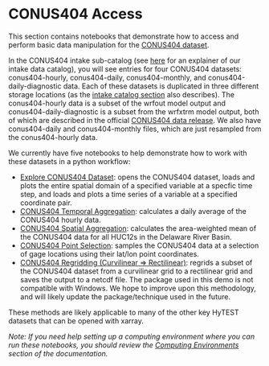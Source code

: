 # CONUS404 Access

This section contains notebooks that demonstrate how to access and perform basic data manipulation for the [CONUS404 dataset](https://doi.org/10.5066/P9PHPK4F). 

In the CONUS404 intake sub-catalog (see [here](../dataset_catalog/README.md) for an explainer of our intake data catalog), you will see entries for four CONUS404 datasets: conus404-hourly, conus404-daily, conus404-monthly, and conus404-daily-diagnostic data. Each of these datasets is duplicated in three different storage locations (as the [intake catalog section](../dataset_catalog/README.md) also describes). The conus404-hourly data is a subset of the wrfout model output and conus404-daily-diagnostic is a subset from the wrfxtrm model output, both of which are described in the official [CONUS404 data release](https://doi.org/10.5066/P9PHPK4F). We also have conus404-daily and conus404-monthly files, which are just resampled from the conus404-hourly data.

We currently have five notebooks to help demonstrate how to work with these datasets in a python workflow:
- [Explore CONUS404 Dataset](./conus404_explore.ipynb): opens the CONUS404 dataset, loads and plots the entire spatial 
   domain of a specified variable at a specfic time step, and loads and plots a time series of a variable at a specified coordinate pair.
- [CONUS404 Temporal Aggregation](./conus404_temporal_aggregation.ipynb): calculates a daily average of the CONUS404 hourly data.
- [CONUS404 Spatial Aggregation](./conus404_spatial_aggregation.ipynb): calculates the area-weighted mean of the CONUS404 data for all HUC12s in the Delaware River Basin.
- [CONUS404 Point Selection](./conus404_point_selection.ipynb): samples the CONUS404 data at a selection of gage locations using their lat/lon point coordinates.
- [CONUS404 Regridding (Curvilinear => Rectilinear)](./conus404_regrid.ipynb): regrids a subset of the CONUS404 dataset from a curvilinear grid to a rectilinear grid and saves the output to a netcdf file. The package used in this demo is not compatible with Windows. We hope to improve upon this methodology, and will likely update the package/technique used in the future.

These methods are likely applicable to many of the other key HyTEST datasets that can be opened with xarray.

*Note: If you need help setting up a computing environment where you can run these notebooks, you should review the [Computing Environments](../environment_set_up/README.md) section of the documentation.*